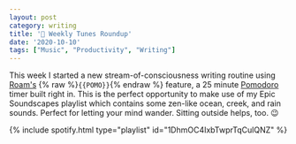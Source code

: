 ```yaml
---
layout: post
category: writing
title: '🎵 Weekly Tunes Roundup'
date: '2020-10-10'
tags: ["Music", "Productivity", "Writing"]
---
```


This week I started a new stream-of-consciousness writing routine using [Roam's](https://roamresearch.com/) {% raw %}`{{POMO}}`{% endraw %} feature, a 25 minute [Pomodoro](https://en.wikipedia.org/wiki/Pomodoro_Technique) timer built right in. This is the perfect opportunity to make use of my Epic Soundscapes playlist which contains some zen-like ocean, creek, and rain sounds. Perfect for letting your mind wander. Sitting outside helps, too. 😉

{% include spotify.html type="playlist" id="1DhmOC4IxbTwprTqCulQNZ" %}